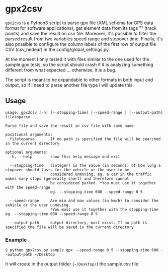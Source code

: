 # gpx2csv
`gpx2cvs` is a Python3 script to parse gpx file (XML schema for GPS data format for software applications), get element data from its tags "<trkpt>" (track points) and save the result on csv file. Moreover, it's possible to filter the parsed result from two variables speed range and stopover time. 
Finally, it's also possible to configure the column labels of the first row of output file CSV (csv_hedear) in the config/global_settings.py.

At the moment I only tested it with files similar to the one used for the sample.gpx tests, so the script should crash if it is analyzing something different from what expected ... otherwise, it is a bug.

The script is meant to be expandable to other formats in both input and output, so if I need to parse another file type I will update this.

## Usage

```
usage: gpx2csv [-h] [--stopping-time] [--speed-range ] [--output-path] filetoparse

Parse file and save the result in csv file with same name

positional arguments:
  filetoparse       If no path is specified the file will be searched in the current directory

optional arguments:
  -h, --help        show this help message and exit

  --stopping-time   (integer) is the value (in seconds) of how long a stopover should lasts for the vehicle or the user to be 
                    considered unmoving, eg. a car in the traffic makes many stops (generally short) and therefore cannot 
                    be considered parked. *You must use it together with the speed-range 
                    eg. --stopping-time 600 --speed-range 0 5

  --speed-range     Are min and max values (in km/h) to consider the vehicle or the user unmoving. 
                    *You must use it together with the stopping-time eg. --stopping-time 600 --speed-range 0 5
                    
  --output-path     output directory, must exist. If no path is specified the file will be saved in the current directory
```

### Example

```
$ python gpx2csv.py sample.gpx --speed-range 0 5 --stopping-time 600 --output-path ~/Desktop
```
It will create in the output folder (`~/Desktop/`) the sample.csv file
